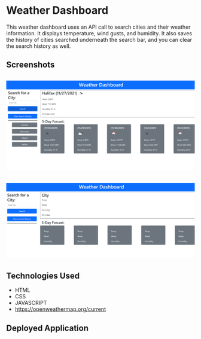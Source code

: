 # Weather Dashboard

This weather dashboard uses an API call to search cities and their weather information. It displays temperature, wind gusts, and humidity. It also saves the history of cities searched underneath the search bar, and you can clear the search history as well.

## Screenshots

![Search city](assets/Screenshots/screenshot1.PNG)
----------------------------------------
![Clear search history](assets/Screenshots/screenshot2.PNG)
----------------------------------------

## Technologies Used

- HTML
- CSS
- JAVASCRIPT
- https://openweathermap.org/current

## Deployed Application


